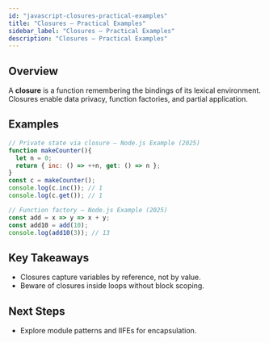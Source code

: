 ```yaml
---
id: "javascript-closures-practical-examples"
title: "Closures — Practical Examples"
sidebar_label: "Closures — Practical Examples"
description: "Closures — Practical Examples"
---
```


## Overview

A **closure** is a function remembering the bindings of its lexical environment.
Closures enable data privacy, function factories, and partial application.
## Examples

```js
// Private state via closure — Node.js Example (2025)
function makeCounter(){
  let n = 0;
  return { inc: () => ++n, get: () => n };
}
const c = makeCounter();
console.log(c.inc()); // 1
console.log(c.get()); // 1
```

```js
// Function factory — Node.js Example (2025)
const add = x => y => x + y;
const add10 = add(10);
console.log(add10(3)); // 13
```
## Key Takeaways

- Closures capture variables by reference, not by value.
- Beware of closures inside loops without block scoping.
## Next Steps

- Explore module patterns and IIFEs for encapsulation.
